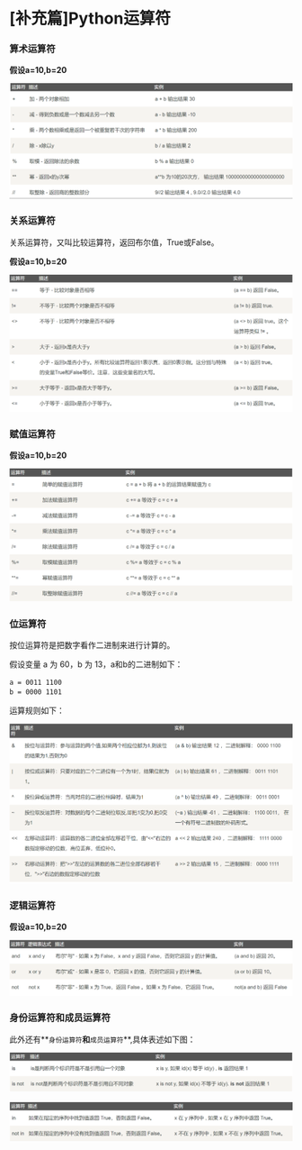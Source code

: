 # [补充篇]Python运算符

### 算术运算符

**假设a=10,b=20**

![](assets/Python算术运算符.png)

### 关系运算符

关系运算符，又叫比较运算符，返回布尔值，True或False。

**假设a=10,b=20**

![](assets/Python关系运算符.png)

### 赋值运算符

**假设a=10,b=20**

![](assets/Python赋值运算符.png)

### 位运算符

按位运算符是把数字看作二进制来进行计算的。

假设变量 a 为 60，b 为 13，a和b的二进制如下：

```bash
a = 0011 1100
b = 0000 1101
```

运算规则如下：

![](assets/Python位运算符.png)

### 逻辑运算符

**假设a=10,b=20**

![](assets/Python逻辑运算符.png)

### 身份运算符和成员运算符

此外还有**`身份运算符`**和**`成员运算符`**,具体表述如下图：

![](assets/Python身份运算符.png)

![](assets/Python成员运算符.png)